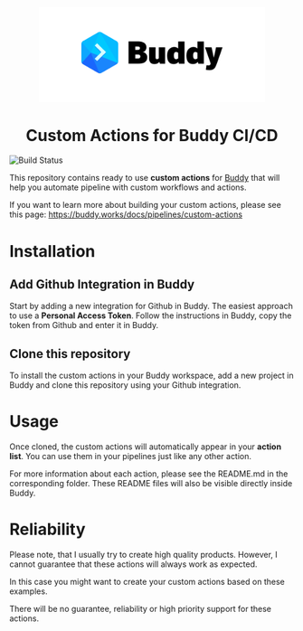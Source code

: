 <p align="center">
   <img width="400px" src="/assets/buddy.png">
</p>
<h1 align="center">Custom Actions for Buddy CI/CD</h1>

![Build Status](https://github.com/boxblinkracer/buddy-actions/actions/workflows/ci_pipe.yml/badge.svg)

This repository contains ready to use **custom actions** for [Buddy](https://buddy.works) that will help you automate pipeline with custom workflows and actions.

If you want to learn more about building your custom actions, please see this page: https://buddy.works/docs/pipelines/custom-actions

# Installation

## Add Github Integration in Buddy

Start by adding a new integration for Github in Buddy.
The easiest approach to use a **Personal Access Token**.
Follow the instructions in Buddy, copy the token from Github and enter it in Buddy.

## Clone this repository

To install the custom actions in your Buddy workspace, add a new project in Buddy
and clone this repository using your Github integration.

# Usage

Once cloned, the custom actions will automatically appear in your **action list**.
You can use them in your pipelines just like any other action.

For more information about each action, please see the README.md in the corresponding folder.
These README files will also be visible directly inside Buddy.

# Reliability

Please note, that I usually try to create high quality products.
However, I cannot guarantee that these actions will always work as expected.

In this case you might want to create your custom actions based on these examples.

There will be no guarantee, reliability or high priority support for these actions.